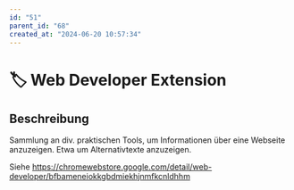 ```yaml
---
id: "51"
parent_id: "68"
created_at: "2024-06-20 10:57:34"
---
```


# 🏷️ Web Developer Extension

## Beschreibung

Sammlung an div. praktischen Tools, um Informationen über eine Webseite anzuzeigen. Etwa um Alternativtexte anzuzeigen.

Siehe <https://chromewebstore.google.com/detail/web-developer/bfbameneiokkgbdmiekhjnmfkcnldhhm>